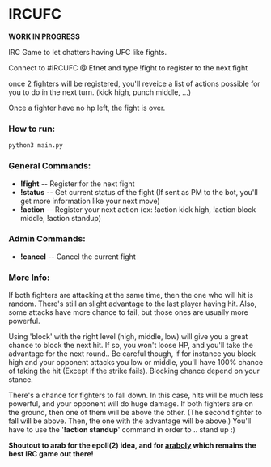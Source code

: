 # IRCUFC
**WORK IN PROGRESS**

IRC Game to let chatters having UFC like fights.


Connect to #IRCUFC @ Efnet and type !fight to register to the next fight


once 2 fighters will be registered, you'll reveice a list of actions possible for you to do in the next turn. (kick high, punch middle, ...)

Once a fighter have no hp left, the fight is over.


### How to run:

```
python3 main.py
```

### General Commands:
* **!fight** -- Register for the next fight
* **!status** -- Get current status of the fight (If sent as PM to the bot, you'll get more information like your next move)
* **!action** -- Register your next action (ex: !action kick high, !action block middle, !action standup)

### Admin Commands:
* **!cancel** -- Cancel the current fight




### More Info:
If both fighters are attacking at the same time, then the one who will hit is random. There's still an slight advantage to the last player having hit. Also, some attacks have more chance to fail, but those ones are usually more powerful.

Using 'block' with the right level (high, middle, low) will give you a great chance to block the next hit. If so, you won't loose HP, and you'll take the advantage for the next round.. Be careful though, if for instance you block high and your opponent attacks you low or middle, you'll have 100% chance of taking the hit (Except if the strike fails). Blocking chance depend on your stance.

There's a chance for fighters to fall down. In this case, hits will be much less powerful, and your opponent will do huge damage. If both fighters are on the ground, then one of them will be above the other. (The second fighter to fall will be above. Then, the one with the advantage will be above.) You'll have to use the '**!action standup**' command in order to .. stand up :)


**Shoutout to arab for the epoll(2) idea, and for [araboly](https://github.com/lalbornoz/araboly) which remains the best IRC game out there!**
